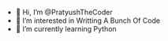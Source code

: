 - 👋 Hi, I’m @PratyushTheCoder
- 👀 I’m interested in Writting A Bunch Of Code
- 🌱 I’m currently learning Python

<!---
PratyushTheCoder/PratyushTheCoder is a ✨ special ✨ repository because its `README.md` (this file) appears on your GitHub profile.
You can click the Preview link to take a look at your changes.
--->
